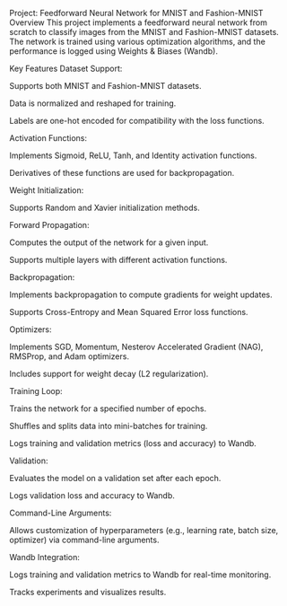 Project: Feedforward Neural Network for MNIST and Fashion-MNIST
Overview
This project implements a feedforward neural network from scratch to classify images from the MNIST and Fashion-MNIST datasets. The network is trained using various optimization algorithms, and the performance is logged using Weights & Biases (Wandb).

Key Features
Dataset Support:

Supports both MNIST and Fashion-MNIST datasets.

Data is normalized and reshaped for training.

Labels are one-hot encoded for compatibility with the loss functions.

Activation Functions:

Implements Sigmoid, ReLU, Tanh, and Identity activation functions.

Derivatives of these functions are used for backpropagation.

Weight Initialization:

Supports Random and Xavier initialization methods.

Forward Propagation:

Computes the output of the network for a given input.

Supports multiple layers with different activation functions.

Backpropagation:

Implements backpropagation to compute gradients for weight updates.

Supports Cross-Entropy and Mean Squared Error loss functions.

Optimizers:

Implements SGD, Momentum, Nesterov Accelerated Gradient (NAG), RMSProp, and Adam optimizers.

Includes support for weight decay (L2 regularization).

Training Loop:

Trains the network for a specified number of epochs.

Shuffles and splits data into mini-batches for training.

Logs training and validation metrics (loss and accuracy) to Wandb.

Validation:

Evaluates the model on a validation set after each epoch.

Logs validation loss and accuracy to Wandb.

Command-Line Arguments:

Allows customization of hyperparameters (e.g., learning rate, batch size, optimizer) via command-line arguments.

Wandb Integration:

Logs training and validation metrics to Wandb for real-time monitoring.

Tracks experiments and visualizes results.
